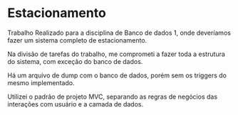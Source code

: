 # Estacionamento

Trabalho Realizado para a disciplina de Banco de dados 1, onde deveríamos fazer um sistema completo de estacionamento.

Na divisão de tarefas do trabalho, me comprometi a fazer toda a estrutura do sistema, com exceção do banco de dados.

Há um arquivo de dump com o banco de dados, porém sem os triggers do mesmo implementado.

Utilizei o padrão de projeto MVC, separando as regras de negócios das interações com usuário e a camada de dados.
